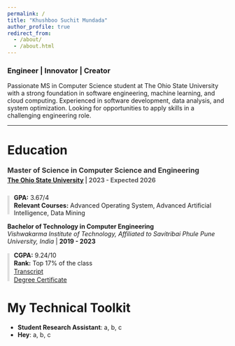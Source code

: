 ```yaml
---
permalink: /
title: "Khushboo Suchit Mundada"
author_profile: true
redirect_from: 
  - /about/
  - /about.html
---
```


### Engineer | Innovator | Creator <br>
Passionate MS in Computer Science student at The Ohio State University with a strong foundation in software engineering, machine learning, and cloud computing. Experienced in software development, data analysis, and system optimization. Looking for opportunities to apply skills in a challenging engineering role.

---


Education
======

<label for="toggle1" class="experience-title">
    <strong>Master of Science in Computer Science and Engineering</strong>  
    <span><a href="https://red.osu.edu/team/" target="_blank">The Ohio State University</a> | 2023 - Expected 2026</span>
  </label> 
<div class="education-details">
  <ul>
    <li><strong>GPA:</strong> 3.67/4</li>
    <li><strong>Relevant Courses:</strong> Advanced Operating System, Advanced Artificial Intelligence, Data Mining</li>
  </ul>
</div>

**Bachelor of Technology in Computer Engineering**  
*Vishwakarma Institute of Technology, Affiliated to Savitribai Phule Pune University, India* | **2019 - 2023**  
<div class="education-details">
  <ul>
    <li><strong>CGPA:</strong> 9.24/10</li>
    <li><strong>Rank:</strong> Top 17% of the class</li>
    <li><a href="#">Transcript</a></li>
    <li><a href="#">Degree Certificate</a></li>
  </ul>
</div>

<style>
  .experience-title {
    cursor: pointer;
    font-size: 16px;
    font-weight: bold;
    color: #333;
    margin-bottom: 8px;
    display: inline-block;
  }

  .experience-title span {
    display: block;
    font-size: 14px;
    color: #555;
    margin-top: 4px;
  }
  
  .education-details ul {
    list-style: none; /* Remove default bullets */
    padding-left: 15px; /* Pull the text closer to the line */
    position: relative; /* Enable pseudo-elements */
}

.education-details ul:before {
    content: ''; /* Add a vertical line */
    position: absolute;
    left: 0; /* Align line to the left */
    top: 5px; /* Start the line slightly lower */
    bottom: 5px; /* End the line slightly higher */
    width: 5px; /* Thickness of the line */
    background-color: #e0e0e0; /* Lighter grey color */
}

  .education-details ul li {
    padding: 0.3px 0; /* Reduce gap between lines */
    margin-bottom: 1px;
    font-size: 14px; /* Optional: Adjust text size for a tighter appearance */
  }
</style>



My Technical Toolkit
======

- **Student Research Assistant**: a, b, c
- **Hey**: a, b, c
